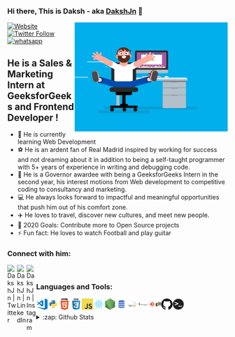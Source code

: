 ### Hi there, This is Daksh - aka [DakshJn][website] 👋  
<img align="right" height="250" width="350" alt="GIF" src="https://raw.githubusercontent.com/DakshJn/DakshJn/master/gifs/coder.gif" />

[![Website](https://img.shields.io/website?label=dakshjn.github.io/Portfolio-Website/&style=for-the-badge&url=https%3A%2F%2Fdakshjn.github.io/Portfolio-Website/)](https://dakshjn.github.io/Portfolio-Website/)
<br>
[![Twitter Follow](https://img.shields.io/twitter/follow/DakshJn?color=1DA1F2&logo=twitter&style=for-the-badge)](https://twitter.com/daksh__jain)
<br>
[![whatsapp](https://img.shields.io/website?label=Whatsapp&style=for-the-badge&url=https%3A%2F%2Fwhatsapp.com)](https://wa.me/7895862862)
<br>
## He is a Sales & Marketing Intern at GeeksforGeeks and Frontend Developer !

- 🌱 He is currently learning Web Development
- ⚽ He is an ardent fan of Real Madrid inspired by working for success and not dreaming about it in addition to being a self-taught programmer with 5+ years of experience in writing and debugging code.
- 🏅 He is a Governor awardee with being a GeeksforGeeks Intern in the second year, his interest motions from Web development to competitive coding to consultancy and marketing.
- 💻 He always looks forward to impactful and meaningful opportunities that push him out of his comfort zone.
- ✈️ He loves to travel, discover new cultures, and meet new people.
- 🥅 2020 Goals: Contribute more to Open Source projects
- ⚡ Fun fact: He loves to watch Football and play guitar

### Connect with him:


[<img align="left" alt="DakshJn | Twitter" width="22px" src="https://cdn.jsdelivr.net/npm/simple-icons@v3/icons/twitter.svg" />][twitter]
[<img align="left" alt="DakshJn | LinkedIn" width="22px" src="https://cdn.jsdelivr.net/npm/simple-icons@v3/icons/linkedin.svg" />][linkedin]
[<img align="left" alt="DakshJn | Instagram" width="22px" src="https://cdn.jsdelivr.net/npm/simple-icons@v3/icons/instagram.svg" />][instagram]

<br />

### Languages and Tools:

<img align="left" alt="Visual Studio Code" width="26px" src="https://raw.githubusercontent.com/github/explore/80688e429a7d4ef2fca1e82350fe8e3517d3494d/topics/visual-studio-code/visual-studio-code.png" />
<img align="left" alt="Python" width="26px" src="https://raw.githubusercontent.com/github/explore/80688e429a7d4ef2fca1e82350fe8e3517d3494d/topics/python/python.png" />
<img align="left" alt="HTML5" width="26px" src="https://raw.githubusercontent.com/github/explore/80688e429a7d4ef2fca1e82350fe8e3517d3494d/topics/html/html.png" />
<img align="left" alt="CSS3" width="26px" src="https://raw.githubusercontent.com/github/explore/80688e429a7d4ef2fca1e82350fe8e3517d3494d/topics/css/css.png" />
<img align="left" alt="JavaScript" width="26px" src="https://raw.githubusercontent.com/github/explore/80688e429a7d4ef2fca1e82350fe8e3517d3494d/topics/javascript/javascript.png" />
<img align="left" alt="React" width="26px" src="https://raw.githubusercontent.com/github/explore/80688e429a7d4ef2fca1e82350fe8e3517d3494d/topics/react/react.png" />
<img align="left" alt="Node.js" width="26px" src="https://raw.githubusercontent.com/github/explore/80688e429a7d4ef2fca1e82350fe8e3517d3494d/topics/nodejs/nodejs.png" />
<img align="left" alt="SQL" width="26px" src="https://raw.githubusercontent.com/github/explore/80688e429a7d4ef2fca1e82350fe8e3517d3494d/topics/sql/sql.png" />
<img align="left" alt="MySQL" width="26px" src="https://raw.githubusercontent.com/github/explore/80688e429a7d4ef2fca1e82350fe8e3517d3494d/topics/mysql/mysql.png" />
<img align="left" alt="MongoDB" width="26px" src="https://raw.githubusercontent.com/github/explore/80688e429a7d4ef2fca1e82350fe8e3517d3494d/topics/mongodb/mongodb.png" />
<img align="left" alt="Git" width="26px" src="https://raw.githubusercontent.com/github/explore/80688e429a7d4ef2fca1e82350fe8e3517d3494d/topics/git/git.png" />
<img align="left" alt="GitHub" width="26px" src="https://raw.githubusercontent.com/github/explore/78df643247d429f6cc873026c0622819ad797942/topics/github/github.png" />
<img align="left" alt="Terminal" width="26px" src="https://raw.githubusercontent.com/github/explore/80688e429a7d4ef2fca1e82350fe8e3517d3494d/topics/terminal/terminal.png" />
<br />
<br />
<details>
  <summary>:zap: Github Stats</summary>
  <a href="https://github.comcDakshJn">
   <img align="center" src="https://github-readme-stats.vercel.app/api?username=DakshJn&show_icons=true&theme=light&line_height=27" alt="Daksh github stats"/>
  </a>
  <a href="https://github.com/DakshJn">
   <img align="center" src="https://github-readme-stats.vercel.app/api/top-langs/?username=DakshJn&theme=light&hide_langs_below=1" />
  </a>
</details>

[website]:https://dakshjn.github.io/Portfolio-Website/
[twitter]: https://twitter.com/daksh__jain
[instagram]:https://www.instagram.com/dakshjn.09/
[linkedin]: https://www.linkedin.com/in/daksh-jain-661455191/
[whatsapp]: https://wa.me/7895862862

